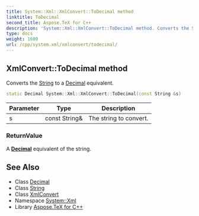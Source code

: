 ```yaml
---
title: System::Xml::XmlConvert::ToDecimal method
linktitle: ToDecimal
second_title: Aspose.TeX for C++
description: 'System::Xml::XmlConvert::ToDecimal method. Converts the String to a Decimal equivalent in C++.'
type: docs
weight: 1600
url: /cpp/system.xml/xmlconvert/todecimal/
---
```

## XmlConvert::ToDecimal method


Converts the [String](../../../system/string/) to a [Decimal](../../../system/decimal/) equivalent.

```cpp
static Decimal System::Xml::XmlConvert::ToDecimal(const String &s)
```


| Parameter | Type | Description |
| --- | --- | --- |
| s | const String\& | The string to convert. |

### ReturnValue

A **[Decimal](../../../system/decimal/)** equivalent of the string.

## See Also

* Class [Decimal](../../../system/decimal/)
* Class [String](../../../system/string/)
* Class [XmlConvert](../)
* Namespace [System::Xml](../../)
* Library [Aspose.TeX for C++](../../../)
